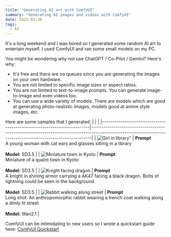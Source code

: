 ```yaml
---
title: "Generating AI art with ComfyUI"
summary: "Generating AI images and videos with ComfyUI"
date: 2025-03-30
tags:
  - AI
---
```

It's a long weekend and I was bored so I generated some random AI art to entertain myself.
I used ComfyUI and ran some small models on my PC.

You might be wondering why not use ChatGPT / Co-Pilot / Gemini? Here's why:
- It's free and there are no queues since you are generating the images on your own hardware.
- You are not limited to specific image sizes or aspect ratios.
- You are not limited to text-to-image prompts. You can generate image-to-image and even videos too.
- You can use a wide variety of models. There are models which are good at generating photo-realistic images, models good at anime style images, etc.

Here are some samples that I generated:
|                                                                        |                                                                                                                                                            |
|------------------------------------------------------------------------|------------------------------------------------------------------------------------------------------------------------------------------------------------|
| ![Girl in library](../girl-in-library.png)"                            | **Prompt**<br>A young woman with cat ears and glasses sitting in a library<br><br>**Model:** SD3.5                                                         |
| ![Miniature town in Kyoto](../miniature-town-in-kyoto.png)             | **Prompt**<br>Miniature of a quaint town in Kyoto<br><br>**Model:** SD3.5                                                                                  |
| ![Knight facing dragon](../knight-dragon.png)                          | **Prompt**<br>A knight in shining armor carrying a AK47 facing a black dragon. Bolts of lightning could be seen in the background.<br><br>**Model:** SD3.5 |
| <img alt="Rabbit walking along street" src="../rabbit-streets.webp" /> | **Prompt**<br>Long shot. An anthropomorphic rabbit wearing a trench coat walking along a dimly lit street<br><br>**Model:** Wan2.1                         |

ComfyUI can be intimidating to new users so I wrote a quickstart guide here: [ComfyUI Quickstart](../../comfyui-quickstart/comfyui-quickstart)